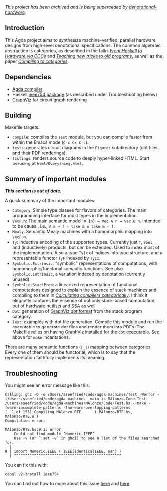 *This project has been archived and is being superceded by [denotational-hardware](https://github.com/conal/denotational-hardware).*

## Introduction

This Agda project aims to synthesize machine-verified, parallel hardware designs from high-level denotational specifications.
The common algebraic abstraction is categories, as described in the talks [*From Haskell to Hardware via CCCs*](https://github.com/conal/talk-2015-haskell-to-hardware/blob/post-tabula/README.md) and [*Teaching new tricks to old programs*](https://github.com/conal/2017-talk-teaching-new-tricks-to-old-programs#readme), as well as the paper [*Compiling to categories*](http://conal.net/papers/compiling-to-categories/).

## Dependencies

*   [Agda compiler](https://agda.readthedocs.io/en/latest/getting-started/installation.html#installing-the-agda-and-the-agda-mode-programs)
*   Haskell [ieee754 package](https://github.com/agda/agda/issues/3619) (as described under Troubleshooting below)
*   [GraphViz](https://graphviz.org/) for circuit graph rendering

## Building

Makefile targets:

*   `compile`: compiles the `Test` module, but you can compile faster from within the Emacs mode (`∁-c C­x C-c`).
*   `tests`: generates circuit diagrams in the `Figures` subdirectory (dot files and their PDF renderings).
*   `listings`: renders source code to deeply hyper-linked HTML.
    Start perusing at `html/Everything.html`.

## Summary of important modules

***This section is out of date.***

A quick summary of the important modules:

*   `Category`: Simple type classes for flavors of categories.
    The main programming interface for most types in the implementation.
*   `VecFun`: The main semantic model: `∀ {n} → Vec A n → Vec B n`.
    Intended to be causal, i.e., `∀ m → f ∘ take m ≡ take m ∘ f`.
*   `Mealy`: Semantic Mealy machines with a homomorphic mapping into `VecFun`.
*   `Ty`: inductive encoding of the supported types.
    Currently just `⊤`, `Bool`, and (inductively) products, but can be extended.
    Used to index most of the implementation.
    Also a type `TyIx` of indices into type structure, and a representable functor `TyF` indexed by `TyIx`.
*   `Symbolic.Extrinsic`: "symbolic" representations of computations, with homomorphic/functorial semantic functions.
    See also `Symbolic.Intrinsic`, a variation indexed by denotation (currently unused).
*   `Symbolic.StackProg`: a linearized representation of functional computations designed to explain the essence of stack machines and  compiling to them in [*Calculating compilers categorically*](http://conal.net/papers/calculating-compilers-categorically/).
    I think it elegantly captures the essence of not only stack-based computation, but of hardware netlists and [SSA](https://en.wikipedia.org/wiki/Static_single_assignment_form) as well.
*   `Dot`: generation of [GraphViz *dot* format](https://en.wikipedia.org/wiki/DOT_%28graph_description_language%29) from the stack program category.
*   `Test`: examples with dot file generation.
    Compile this module and run the executable to generate dot files and render them into PDFs.
    The Makefile relies on having [GraphViz](https://graphviz.org/) installed for the `dot` executable.
    See above for `make` incantations.

There are many semantic functions (`⟦_⟧`) mapping between categories.
Every one of them should be functorial, which is to say that the representation faithfully implements its meaning.

## Troubleshooting

You might see an error message like this:

```
Calling: ghc -O -o /Users/sseefried/code/agda-machines/Test -Werror -i/Users/sseefried/code/agda-machines -main-is MAlonzo.Code.Test /Users/sseefried/code/agda-machines/MAlonzo/Code/Test.hs --make -fwarn-incomplete-patterns -fno-warn-overlapping-patterns
[  1 of 153] Compiling MAlonzo.RTE      ( MAlonzo/RTE.hs, MAlonzo/RTE.o )
Compilation error:

MAlonzo/RTE.hs:9:1: error:
    Could not find module ‘Numeric.IEEE’
    Use -v (or `:set -v` in ghci) to see a list of the files searched for.
  |
9 | import Numeric.IEEE ( IEEE(identicalIEEE, nan) )
  | ^^^^^^^^^^^^^^^^^^^^^^^^^^^^^^^^^^^^^^^^^^^^^^^^
```

You can fix this with:

```
cabal v2-install ieee754
```

You can find out how to more about this issue [here](https://github.com/agda/agda/issues/3619#issuecomment-665232148) and
[here](https://agda.readthedocs.io/en/latest/getting-started/installation.html#installing-the-agda-and-the-agda-mode-programs).
